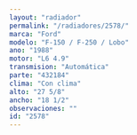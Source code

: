 ```yaml
---
layout: "radiador"
permalink: "/radiadores/2578/"
marca: "Ford"
modelo: "F-150 / F-250 / Lobo"
ano: "1988"
motor: "L6 4.9"
transmision: "Automática"
parte: "432184"
clima: "Con clima"
alto: "27 5/8"
ancho: "18 1/2"
observaciones: ""
id: "2578"
---
```


